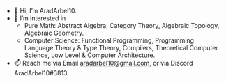 - 👋 Hi, I’m AradArbel10.
- 👀 I’m interested in
  - Pure Math: Abstract Algebra, Category Theory, Algebraic Topology, Algebraic Geometry.
  - Computer Science: Functional Programming, Programming Language Theory & Type Theory, Compilers, Theoretical Computer Science, Low Level & Computer Architecture.
- 📫 Reach me via Email aradarbel10@gmail.com, or via Discord AradArbel10#3813.

<!---
aradarbel10/aradarbel10 is a ✨ special ✨ repository because its `README.md` (this file) appears on your GitHub profile.
You can click the Preview link to take a look at your changes.
--->
